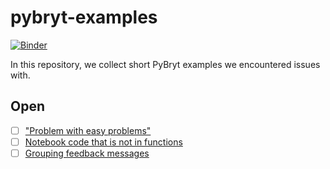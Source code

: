 # pybryt-examples

[![Binder](https://mybinder.org/badge_logo.svg)](https://mybinder.org/v2/gh/marijanbeg/pybryt-examples/HEAD)

In this repository, we collect short PyBryt examples we encountered issues with.

## Open

- [ ] ["Problem with easy problems"](examples/01-easy-problems/assignment.ipynb)
- [ ] [Notebook code that is not in functions](examples/02-code-outside-functions/assignment.ipynb)
- [ ] [Grouping feedback messages](examples/03-grouping-feedback-messages/assignment.ipynb)
